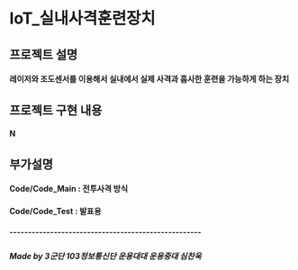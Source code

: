# IoT_실내사격훈련장치


## 프로젝트 설명
#### 레이저와 조도센서를 이용해서 실내에서 실제 사격과 흡사한 훈련을 가능하게 하는 장치


## 프로젝트 구현 내용
#### N


## 부가설명
#### Code/Code_Main : 전투사격 방식
#### Code/Code_Test : 발표용

##### ----------------------------------------------------
##### Made by 3군단 103정보통신단 운용대대 운용중대 심찬욱
